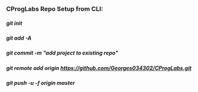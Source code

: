 ### CProgLabs Repo Setup from CLI:

##### git init
#####  git add -A
#####  git commit -m "add project to existing repo"
#####  git remote add origin https://github.com/Georges034302/CProgLabs.git
#####  git push -u -f origin master
